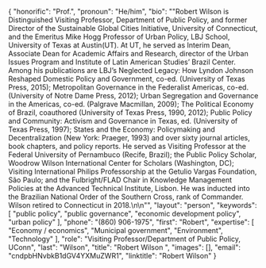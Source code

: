 {
  "honorific": "Prof.",
  "pronoun": "He/him",
  "bio": "\"Robert Wilson is Distinguished Visiting Professor, Department of Public Policy, and former Director of the Sustainable Global Cities Initiative, University of Connecticut, and the Emeritus Mike Hogg Professor of Urban Policy, LBJ School, University of Texas at Austin(UT). At UT, he served as Interim Dean, Associate Dean for Academic Affairs and Research, director of the Urban Issues Program and Institute of Latin American Studies’ Brazil Center. Among his publications are LBJ’s Neglected Legacy: How Lyndon Johnson Reshaped Domestic Policy and Government, co-ed. (University of Texas Press, 2015); Metropolitan Governance in the Federalist Americas, co-ed.(University of Notre Dame Press, 2012); Urban Segregation and Governance in the Americas, co-ed. (Palgrave Macmillan, 2009); The Political Economy of Brazil, coauthored (University of Texas Press, 1990, 2012); Public Policy and Community: Activism and Governance in Texas, ed. (University of Texas Press, 1997); States and the Economy: Policymaking and Decentralization (New York: Praeger, 1993) and over sixty journal articles, book chapters, and policy reports. He served as Visiting Professor at the Federal University of Pernambuco (Recife, Brazil); the Public Policy Scholar, Woodrow Wilson International Center for Scholars (Washington, DC); Visiting International Philips Professorship at the Getulio Vargas Foundation, São Paulo; and the Fulbright/FLAD Chair in Knowledge Management Policies at the Advanced Technical Institute, Lisbon. He was inducted into the Brazilian National Order of the Southern Cross, rank of Commander. Wilson retired to Connecticut in 2018.\n\n\"",
  "layout": "person",
  "keywords": [
    "public policy",
    "public governance",
    "economic development policy",
    "urban policy"
  ],
  "phone": "(860) 906-1975",
  "first": "Robert",
  "expertise": [
    "Economy / economics",
    "Municipal government",
    "Environment",
    "Technology"
  ],
  "role": "Visiting Professor/Department of Public Policy, UConn",
  "last": "Wilson",
  "title": "Robert Wilson ",
  "images": [],
  "email": "cndpbHNvbkB1dGV4YXMuZWR1",
  "linktitle": "Robert Wilson"
}